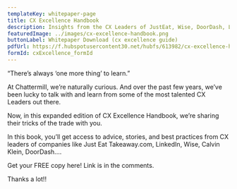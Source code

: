 ```yaml
---
templateKey: whitepaper-page
title: CX Excellence Handbook
description: Insights from the CX Leaders of JustEat, Wise, DoorDash, LinkedIn, Calvin Klein and CXM.
featuredImage: ../images/cx-excellence-handbook.png
buttonLabel: Whitepaper Download (cx excellence guide)
pdfUrl: https://f.hubspotusercontent30.net/hubfs/613982/cx-excellence-handbook%20(1).pdf
formId: cxExcellence_formId
---
```


“There’s always ‘one more thing’ to learn.”

At Chattermill, we’re naturally curious. And over the past few years, we’ve been lucky to talk with and learn from some of the most talented CX Leaders out there.

Now, in this expanded edition of CX Excellence Handbook, we’re sharing their tricks of the trade with you.

In this book, you’ll get access to advice, stories, and best practices from CX leaders of companies like Just Eat Takeaway.com, LinkedIn, Wise, Calvin Klein, DoorDash....

Get your FREE copy here! Link is in the comments.

Thanks a lot!!
